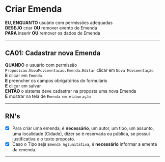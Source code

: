 # Criar Emenda

**EU, ENQUANTO** usuário com permissões adequadas\
**DESEJO** criar **OU** remover evento de Emenda\
**PARA** inserir **OU** remover os dados de Emenda

---

## CA01: Cadastrar nova Emenda

**QUANDO** o usuário com permissão `Proposicao.NovaMovimentacao.Emenda.Editar` clicar em
`Nova Movimentação`\
**E** clicar em `Emenda`\
**E** preencher os campos obrigatórios do formulário\
**E** clicar em salvar\
**ENTÃO** o sistema deve cadastrar na proposta uma nova Emenda\
**E** mostrar na tela de `Emenda em elaboração`

---

## RN's

- [x] Para criar uma emenda, é **necessário**, um autor, um tipo, um assunto, uma localidade (Cidade), dizer se é reservada ou pública, se possui justificativa e o texto proposto.
- [x] Caso o Tipo seja `Emenda Aglunitativa`, é **necessário** informar a ementa da emenda.

---
